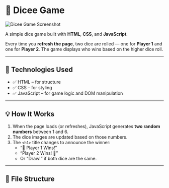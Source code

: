 # 🎲 Dicee Game

![Dicee Game Screenshot](https://github.com/user-attachments/assets/150788ae-300e-4c4c-9b33-d7eee51434bf)

A simple dice game built with **HTML**, **CSS**, and **JavaScript**.

Every time you **refresh the page**, two dice are rolled — one for **Player 1** and one for **Player 2**. The game displays who wins based on the higher dice roll.

---

## 🔧 Technologies Used

- ✅ HTML – for structure
- ✅ CSS – for styling
- ✅ JavaScript – for game logic and DOM manipulation

---

## 💡 How It Works

1. When the page loads (or refreshes), JavaScript generates **two random numbers** between 1 and 6.
2. The dice images are updated based on those numbers.
3. The `<h1>` title changes to announce the winner:
   - “🚩 Player 1 Wins!”
   - “Player 2 Wins! 🚩”
   - Or “Draw!” if both dice are the same.

---

## 📁 File Structure

